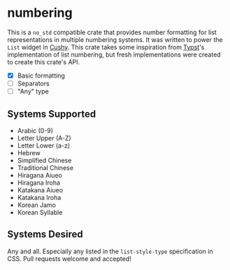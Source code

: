 # numbering

This is a `no_std` compatible crate that provides number formatting for list
representations in multiple numbering systems. It was written to power the
`List` widget in [Cushy][cushy]. This crate takes some inspiration from
[Typst][typst]'s implementation of list numbering, but fresh implementations
were created to create this crate's API.

- [x] Basic formatting
- [ ] Separators
- [ ] "Any" type

## Systems Supported

- Arabic (0-9)
- Letter Upper (A-Z)
- Letter Lower (a-z)
- Hebrew
- Simplified Chinese
- Traditional Chinese
- Hiragana Aiueo
- Hiragana Iroha
- Katakana Aiueo
- Katakana Iroha
- Korean Jamo
- Korean Syllable

## Systems Desired

Any and all. Especially any listed in the `list-style-type` specification in
CSS. Pull requests welcome and accepted!

[cushy]: https://github.com/khonsulabs/cushy
[typst]: https://github.com/typst/typst
